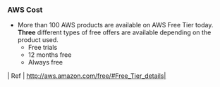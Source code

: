 ### AWS Cost 

- More than 100 AWS products are available on AWS Free Tier today. **Three** different types of free offers are available
depending on the product used.
    - Free trials
    - 12 months free
    - Always free




| Ref | http://aws.amazon.com/free/#Free_Tier_details| 
